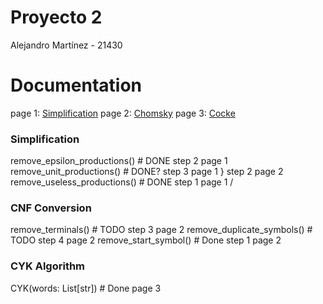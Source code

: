 # Proyecto 2
Alejandro Martínez - 21430
# Documentation
page 1: [Simplification](https://www.geeksforgeeks.org/simplifying-context-free-grammars/)
page 2: [Chomsky](https://www.geeksforgeeks.org/converting-context-free-grammar-chomsky-normal-form/)
page 3: [Cocke](https://www.geeksforgeeks.org/cocke-younger-kasami-cyk-algorithm/)

### Simplification

remove_epsilon_productions() # DONE  step 2 page 1  \
remove_unit_productions()    # DONE? step 3 page 1   } step 2 page 2
remove_useless_productions() # DONE  step 1 page 1  /

### CNF Conversion

remove_terminals()          # TODO  step 3 page 2
remove_duplicate_symbols()  # TODO  step 4 page 2
remove_start_symbol()       # Done  step 1 page 2

### CYK Algorithm

CYK(words: List[str])       # Done  page 3